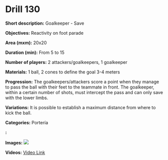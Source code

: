 # Drill 130

**Short description:**
Goalkeeper - Save

**Objectives:**
Reactivity on foot parade

**Area (mxm):**
20x20

**Duration (min):**
From 5 to 15

**Number of players:**
2 attackers/goalkeepers, 1 goalkeeper

**Materials:**
1 ball, 2 cones to define the goal 3-4 meters

**Progression:**
The goalkeepers/attackers score a point when they manage to pass the ball with their feet to the teammate in front. The goalkeeper, within a certain number of shots, must intercept the pass and can only save with the lower limbs.

**Variations:**
It is possible to establish a maximum distance from where to kick the ball.

**Categories:**
Portería

**:**


**Images:**
![](https://www.coachingfutsal.com/\images\a22801006f9b12915b7ac900f01af948e89c61e4e05231df1f55b48cc6419e213908cdebf22d742f0567de8cc9329aeea5aea66261f3bb4d73b14c496c7eddfd4dd3cd01097b7.jpg)

**Videos:**
[Video Link](https://www.youtube.com/embed/qNMpwVIxkCk)

